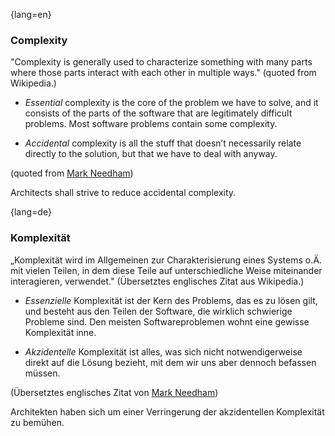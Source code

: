 {lang=en}
### Complexity

"Complexity is generally used to characterize something with many parts where those parts interact with each other in multiple ways."
(quoted from Wikipedia.)

  * _Essential_ complexity is the core of the problem we have to solve, and it consists of the parts of the software that are legitimately difficult problems. Most software problems contain some complexity.

  * _Accidental_ complexity is all the stuff that doesn’t necessarily relate directly to the solution, but that we have to deal with anyway.

  (quoted from [Mark Needham](http://codebetter.com/markneedham/2010/03/18/essential-and-accidental-complexity/))

  Architects shall strive to reduce accidental complexity.

{lang=de}
### Komplexität

„Komplexität wird im Allgemeinen zur Charakterisierung eines Systems
o.Ä. mit vielen Teilen, in dem diese Teile auf unterschiedliche Weise
miteinander interagieren, verwendet." (Übersetztes englisches Zitat
aus Wikipedia.)

-   *Essenzielle* Komplexität ist der Kern des Problems, das es zu lösen
    gilt, und besteht aus den Teilen der Software, die wirklich
    schwierige Probleme sind. Den meisten Softwareproblemen wohnt eine
    gewisse Komplexität inne.

-   *Akzidentelle* Komplexität ist alles, was sich nicht
    notwendigerweise direkt auf die Lösung bezieht, mit dem wir uns aber
    dennoch befassen müssen.

(Übersetztes englisches Zitat von [Mark
Needham](http://codebetter.com/markneedham/2010/03/18/essential-and-accidental-complexity/))

Architekten haben sich um einer Verringerung
der akzidentellen Komplexität zu bemühen.

